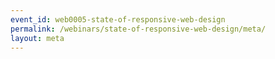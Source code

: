 ```yaml
---
event_id: web0005-state-of-responsive-web-design
permalink: /webinars/state-of-responsive-web-design/meta/
layout: meta
---
```

